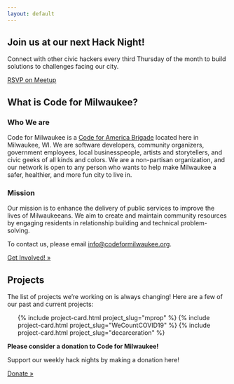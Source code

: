 ```yaml
---
layout: default
---
```

<section class="usa-hero site-hero-image" aria-label="Introduction">
  <div class="grid-container">
    <div class="usa-hero__callout">
      <h1 class="usa-hero__heading">
        <span class="usa-hero__heading--alt">Join us at our next Hack Night!</span>
      </h1>
      <p>Connect with other civic hackers every third Thursday of the month to build solutions to challenges facing our city.</p>
      <a class="usa-button" href="https://www.meetup.com/Code-for-Milwaukee/events/270095565/">RSVP on Meetup</a>
    </div>
  </div>
</section>
<div class="grid-container">
  <section class="usa-section">
    <h2 class="margin-top-0 tablet:margin-bottom-0">What is Code for Milwaukee?</h2>
    <div class="grid-row grid-gap">
      <div class="tablet:grid-col-6">
       <h3>Who We are</h3>
        <p>Code for Milwaukee is a <a href="https://brigade.codeforamerica.org/">Code for America Brigade</a> located here in Milwaukee, WI. We are software developers, community organizers, government employees, local businesspeople, artists and storytellers, and civic geeks of all kinds and colors. We are a non-partisan organization, and our network is open to any person who wants to help make Milwaukee a safer, healthier, and more fun city to live in.</p>
      </div>
      <div class="tablet:grid-col-6">
         <h3> Mission </h3>
        <p>Our mission is to enhance the delivery of public services to improve the lives of Milwaukeeans. We aim to create and maintain community resources by engaging residents in relationship building and technical problem-solving.</p>
        <p>To contact us, please email <a href="mailto:info@codeformilwaukee.org">info@codeformilwaukee.org</a>.</p>
        <a target="_blank" href="https://forms.gle/SpCTwWxsDdmsB6kj6" class="usa-button" rel="noopener">Get Involved! »</a>
      </div>
    </div>
  </section>

  <section class="usa-section">
    <h2 class="margin-y-0">Projects</h2>
    <p>The list of projects we’re working on is always changing! Here are a few of our past and current projects:</p>
    <ul class="usa-card-group">
      {% include project-card.html project_slug="mprop" %}
      {% include project-card.html project_slug="WeCountCOVID19" %}
      {% include project-card.html project_slug="decarceration" %}
    </ul>
  </section>

  <section class="usa-section">
    <div class="grid-row grid-gap">
      <div class="tablet:grid-col-4">
        <strong class="font-heading-xl margin-top-0 tablet:margin-bottom-0">Please consider a donation to Code for Milwaukee!</strong>
      </div>
      <div class="tablet:grid-col-8">
        <p class="usa-prose">Support our weekly hack nights by making a donation here!</p>
        <a target="_blank" href="https://www.codeforamerica.org/donate" class="usa-button" rel="noopener">Donate »</a>
      </div>
    </div>
  </section>
</div>
